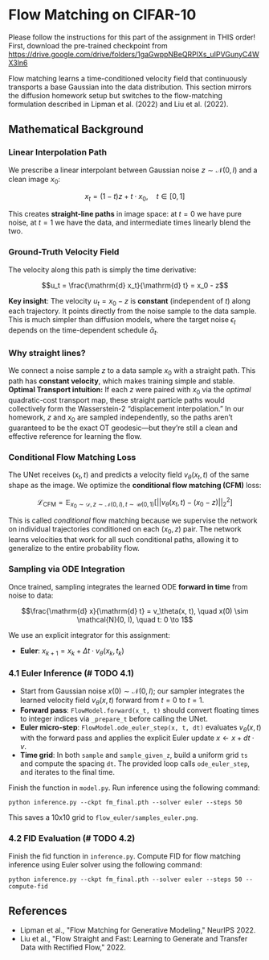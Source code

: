 # Flow Matching on CIFAR-10
Please follow the instructions for this part of the assignment in THIS order!
First, download the pre-trained checkpoint from https://drive.google.com/drive/folders/1gaGwppNBeQRPlXs_uIPVGunyC4WX3ln6

Flow matching learns a time-conditioned velocity field that continuously transports a base Gaussian into the data distribution. This section mirrors the diffusion homework setup but switches to the flow-matching formulation described in Lipman et al. (2022) and Liu et al. (2022).

## Mathematical Background

### Linear Interpolation Path
We prescribe a linear interpolant between Gaussian noise $z \sim \mathcal{N}(0, I)$ and a clean image $x_0$:

$$x_t = (1 - t) z + t \cdot x_0, \quad t \in [0,1]$$

This creates **straight-line paths** in image space: at $t=0$ we have pure noise, at $t=1$ we have the data, and intermediate times linearly blend the two.

### Ground-Truth Velocity Field
The velocity along this path is simply the time derivative:

$$u_t = \frac{\mathrm{d} x_t}{\mathrm{d} t} = x_0 - z$$

**Key insight**: The velocity $u_t = x_0 - z$ is **constant** (independent of $t$) along each trajectory. It points directly from the noise sample to the data sample. This is much simpler than diffusion models, where the target noise $\epsilon_t$ depends on the time-dependent schedule $\bar{\alpha}_t$.

### Why straight lines?

We connect a noise sample $z$ to a data sample $x_0$ with a straight path. This path has **constant velocity**, which makes training simple and stable. **Optimal Transport intuition:** If each $z$ were paired with $x_0$ via the *optimal* quadratic-cost transport map, these straight particle paths would collectively form the Wasserstein-2 “displacement interpolation.” In our homework, $z$ and $x_0$ are sampled independently, so the paths aren’t guaranteed to be the exact OT geodesic—but they’re still a clean and effective reference for learning the flow.


### Conditional Flow Matching Loss
The UNet receives $(x_t, t)$ and predicts a velocity field $v_\theta(x_t, t)$ of the same shape as the image. We optimize the **conditional flow matching (CFM)** loss:

$$
\mathcal{L}_{\mathrm{CFM}}
= \mathbb{E}_{x_0 \sim \mathcal{D}, z \sim \mathcal{N}(0, I), t \sim \mathcal{U}(0,1)}
\left[ || v_{\theta}(x_t, t) - (x_0 - z) ||_2^2 \right]
$$



This is called *conditional* flow matching because we supervise the network on individual trajectories conditioned on each $(x_0, z)$ pair. The network learns velocities that work for all such conditional paths, allowing it to generalize to the entire probability flow.

### Sampling via ODE Integration
Once trained, sampling integrates the learned ODE **forward in time** from noise to data:

$$\frac{\mathrm{d} x}{\mathrm{d} t} = v_\theta(x, t), \quad x(0) \sim \mathcal{N}(0, I), \quad t: 0 \to 1$$

We use an explicit integrator for this assignment:
- **Euler**: $x_{k+1} = x_k + \Delta t \cdot v_\theta(x_k, t_k)$

### 4.1 Euler Inference (# TODO 4.1)
- Start from Gaussian noise $x(0) \sim \mathcal{N}(0, I)$; our sampler integrates the learned velocity field $v_\theta(x, t)$ forward from $t = 0$ to $t = 1$.
- **Forward pass**: `FlowModel.forward(x_t, t)` should convert floating times to integer indices via `_prepare_t` before calling the UNet.
- **Euler micro-step**: `FlowModel.ode_euler_step(x, t, dt)` evaluates $v_\theta(x, t)$ with the forward pass and applies the explicit Euler update $x \leftarrow x + dt \cdot v$.
- **Time grid**: In both `sample` and `sample_given_z`, build a uniform grid `ts` and compute the spacing `dt`. The provided loop calls `ode_euler_step`, and iterates to the final time.

Finish the function in `model.py`. Run inference using the following command:
```
python inference.py --ckpt fm_final.pth --solver euler --steps 50
```
This saves a 10x10 grid to `flow_euler/samples_euler.png`.

### 4.2 FID Evaluation (# TODO 4.2)
Finish the fid function in `inference.py`. Compute FID for flow matching inference using Euler solver using the following command:

```
python inference.py --ckpt fm_final.pth --solver euler --steps 50 --compute-fid
```

## References
- Lipman et al., "Flow Matching for Generative Modeling," NeurIPS 2022.
- Liu et al., "Flow Straight and Fast: Learning to Generate and Transfer Data with Rectified Flow," 2022.

